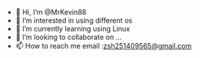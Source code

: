 - 👋 Hi, I’m @MrKevin88
- 👀 I’m interested in using different os
- 🌱 I’m currently learning  using Linux
- 💞️ I’m looking to collaborate on ...
- 📫 How to reach me  email :zsh251409565@gmail.com

<!---
MrKevin88/MrKevin88 is a ✨ special ✨ repository because its `README.md` (this file) appears on your GitHub profile.
You can click the Preview link to take a look at your changes.
--->
